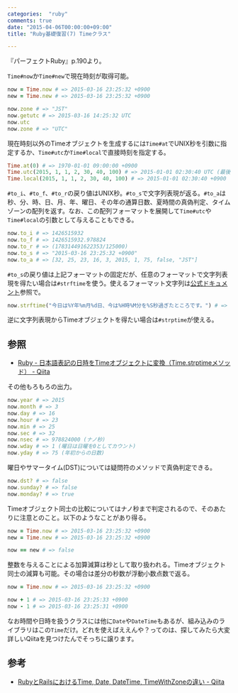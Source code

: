 ```yaml
---
categories:  "ruby"
comments: true
date: "2015-04-06T00:00:00+09:00"
title: "Ruby基礎復習(7) Timeクラス"

---
```


『パーフェクトRuby』p.190より。

`Time#now`か`Time#new`で現在時刻が取得可能。

```ruby
now = Time.now # => 2015-03-16 23:25:32 +0900
new = Time.new # => 2015-03-16 23:25:32 +0900

now.zone # => "JST"
now.getutc # => 2015-03-16 14:25:32 UTC
now.utc
now.zone # => "UTC"
```

現在時刻以外のTimeオブジェクトを生成するには`Time#at`でUNIX秒を引数に指定するか、`Time#utc`か`Time#local`で直接時刻を指定する。

```ruby
Time.at(0) # => 1970-01-01 09:00:00 +0900
Time.utc(2015, 1, 1, 2, 30, 40, 100) # => 2015-01-01 02:30:40 UTC (最後の100はマイクロ秒)
Time.local(2015, 1, 1, 2, 30, 40, 100) # => 2015-01-01 02:30:40 +0900
```

`#to_i`、`#to_f`、`#to_r`の戻り値はUNIX秒。`#to_s`で文字列表現が返る。`#to_a`は秒、分、時、日、月、年、曜日、その年の通算日数、夏時間の真偽判定、タイムゾーンの配列を返す。なお、この配列フォーマットを展開して`Time#utc`や`Time#local`の引数として与えることもできる。

```ruby
now.to_i # => 1426515932
now.to_f # => 1426515932.978824
now.to_r # => (178314491622353/125000)
now.to_s # => "2015-03-16 23:25:32 +0900"
now.to_a # => [32, 25, 23, 16, 3, 2015, 1, 75, false, "JST"]
```

`#to_s`の戻り値は上記フォーマットの固定だが、任意のフォーマットで文字列表現を得たい場合は`#strftime`を使う。使えるフォーマット文字列は[公式ドキュメント](http://docs.ruby-lang.org/ja/1.9.3/class/Time.html)参照で。

```ruby
now.strftime("今日は%Y年%m月%d日、今は%H時%M分を%S秒過ぎたところです。") # => "今日は2015年3月16日、今は23時25分を32秒過ぎたところです。"
```

逆に文字列表現からTimeオブジェクトを得たい場合は`#strptime`が使える。

## 参照

* [Ruby - 日本語表記の日時をTimeオブジェクトに変換（Time.strptimeメソッド） - Qiita](http://qiita.com/riocampos/items/de59263ac4e991a98f49)

その他もろもろの出力。

```ruby
now.year # => 2015
now.month # => 3
now.day # => 16
now.hour # => 23
now.min # => 25
now.sec # => 32
now.nsec # => 978824000 (ナノ秒)
now.wday # => 1 (曜日は日曜を0としてカウント)
now.yday # => 75 (年初からの日数)
```

曜日やサマータイム(DST)については疑問符のメソッドで真偽判定できる。

```ruby
now.dst? # => false
now.sunday? # => false
now.monday? # => true
```

Timeオブジェクト同士の比較についてはナノ秒まで判定されるので、そのあたりに注意とのこと。以下のようなことがあり得る。

```ruby
now = Time.now # => 2015-03-16 23:25:32 +0900
new = Time.new # => 2015-03-16 23:25:32 +0900

now == new # => false
```

整数を与えることによる加算減算は秒として取り扱われる。Timeオブジェクト同士の減算も可能。その場合は差分の秒数が浮動小数点数で返る。

```ruby
now = Time.now # => 2015-03-16 23:25:32 +0900

now + 1 # => 2015-03-16 23:25:33 +0900
now - 1 # => 2015-03-16 23:25:31 +0900
```

なお時間や日時を扱うクラスには他に`Date`や`DateTime`もあるが、組み込みのライブラリはこの`Time`だけ。どれを使えばええんや？ってのは、探してみたら大変詳しいQiitaを見つけたんでそっちに譲ります。

## 参考

* [RubyとRailsにおけるTime, Date, DateTime, TimeWithZoneの違い - Qiita](http://qiita.com/jnchito/items/cae89ee43c30f5d6fa2c)

